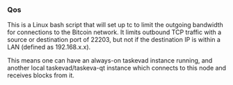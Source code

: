 ### Qos ###

This is a Linux bash script that will set up tc to limit the outgoing bandwidth for connections to the Bitcoin network. It limits outbound TCP traffic with a source or destination port of 22203, but not if the destination IP is within a LAN (defined as 192.168.x.x).

This means one can have an always-on taskevad instance running, and another local taskevad/taskeva-qt instance which connects to this node and receives blocks from it.
